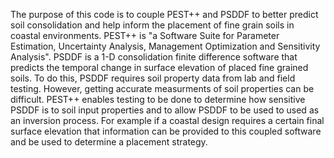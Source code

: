 The purpose of this code is to couple PEST++ and PSDDF to better predict soil consolidation and help inform the placement of fine grain soils in coastal environments. PEST++ is "a Software Suite for Parameter Estimation, Uncertainty Analysis, Management Optimization and Sensitivity Analysis". PSDDF is a 1-D consolidation finite difference software that predicts the temporal change in surface elevation of placed fine grained soils. To do this, PSDDF requires soil property data from lab and field testing. However, getting accurate measurments of soil properties can be difficult. PEST++ enables testing to be done to determine how sensitive PSDDF is to soil input properties and to allow PSDDF to be used to used as an inversion process. For example if a coastal design requires a certain final surface elevation that information can be provided to this coupled software and be used to determine a placement strategy.

